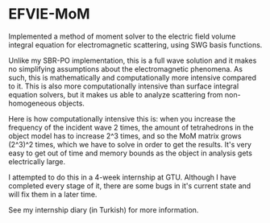 # EFVIE-MoM

Implemented a method of moment solver to the electric field volume integral equation for electromagnetic scattering, using SWG basis functions.

Unlike my SBR-PO implementation, this is a full wave solution and it makes no simplifying assumptions about the electromagnetic phenomena. As such, this is mathematically and computationally more intensive compared to it. This is also more computationally intensive than surface integral equation solvers, but it makes us able to analyze scattering from non-homogeneous objects.

Here is how computationally intensive this is: when you increase the frequency of the incident wave 2 times, the amount of tetrahedrons in the object model has to increase 2^3 times, and so the MoM matrix grows (2^3)^2 times, which we have to solve in order to get the results. It's very easy to get out of time and memory bounds as the object in analysis gets electrically large.

I attempted to do this in a 4-week internship at GTU. Although I have completed every stage of it, there are some bugs in it's current state and will fix them in a later time.

See my internship diary (in Turkish) for more information.

